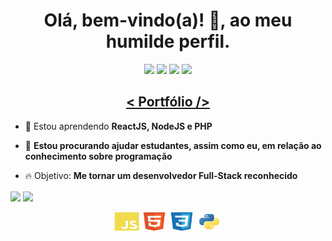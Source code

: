   <h1 align="center">Olá, bem-vindo(a)! 👋, ao meu humilde perfil. </h1>
  

<div align="center">
  <a href="https://www.instagram.com/mah_san.an/" target="_blank"><img src="https://img.shields.io/badge/Instagram-%23E4405F.svg?style=for-the-badge&logo=Instagram&logoColor=white"></a>
  <a href="https://www.linkedin.com/in/mateus-dos-santos-de-andrade/"><img src="https://img.shields.io/badge/LinkedIn-0077B5?style=for-the-badge&logo=linkedin&logoColor=white"></a>
  <a href="mailto:mateus09233@gmail.com.br"><img src="https://img.shields.io/badge/Gmail-D14836?style=for-the-badge&logo=gmail&logoColor=white"></a>
  <a href="https://api.whatsapp.com/send?phone=5514997147086&text=Ol%C3%A1%20Mateus,%0Atudo%20bem?" target="_blank"><img src="https://img.shields.io/badge/WhatsApp-25D366?style=for-the-badge&logo=whatsapp&logoColor=white"></a>
</div>

 <h2 align="center"><a href="https://mateus987.github.io/portfolio/" target="_blank"> < Portfólio /> </a></h2>

  - 📖 Estou aprendendo **ReactJS, NodeJS e PHP**

  - 🤝 **Estou procurando ajudar estudantes, assim como eu, em relação ao conhecimento sobre programação**

  - 🔥  Objetivo: **Me tornar um desenvolvedor Full-Stack reconhecido**


  <div>
    <img align="center" height="150" src="https://github-readme-stats-git-masterrstaa-rickstaa.vercel.app/api?username=Mateus987&show_icons=true&theme=synthwave&include_all_commits=true">
    <img align="center" height="150" src="https://github-readme-stats-git-masterrstaa-rickstaa.vercel.app/api/top-langs/?username=Mateus987&layout=compact&&theme=synthwave">

  </div>

  <div align="center"><br>
    <img align="center" alt="Rafa-Js" height="30" width="40" src="https://raw.githubusercontent.com/devicons/devicon/master/icons/javascript/javascript-plain.svg">
    <img align="center" height="30" width="40" src="https://raw.githubusercontent.com/devicons/devicon/master/icons/html5/html5-original.svg">
    <img align="center" height="30" width="40" src="https://raw.githubusercontent.com/devicons/devicon/master/icons/css3/css3-original.svg">
    <img align="center" height="30" width="40" src="https://raw.githubusercontent.com/devicons/devicon/master/icons/python/python-original.svg">
  </div>
<br>

